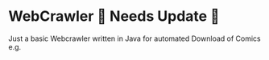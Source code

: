# WebCrawler :construction: Needs Update :construction:
Just a basic Webcrawler written in Java for automated Download of Comics e.g.
